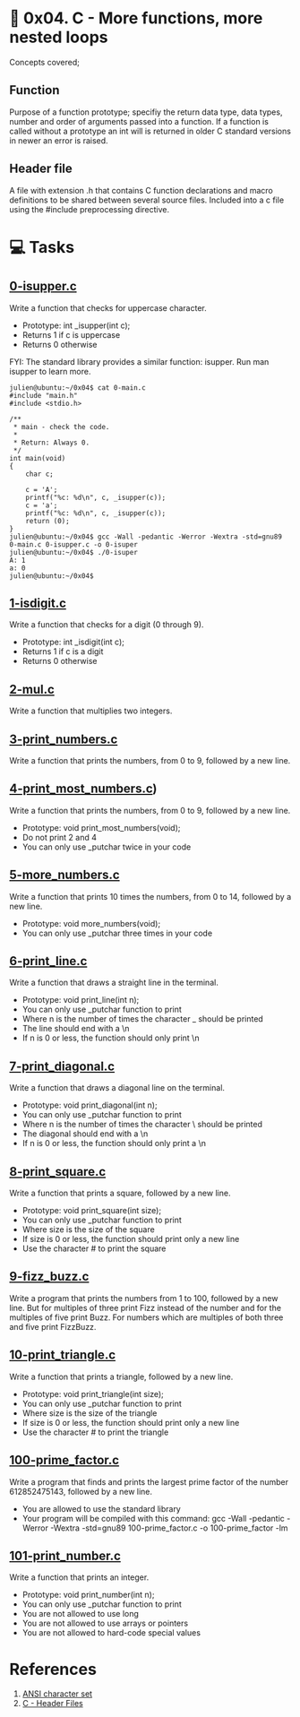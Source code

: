 #  :book:  0x04. C - More functions, more nested loops
Concepts covered;

## Function
Purpose of a function prototype; specifiy the return data type, data types, number and order of arguments passed into a function. If a function is called without a prototype an int will is returned in older C standard versions in newer an error is raised.

## Header file
A file with extension .h that contains C function declarations and macro definitions to be shared between several source files. Included into a c file using the #include preprocessing directive.

# :computer: Tasks
##  [0-isupper.c](0-isupper.c)
Write a function that checks for uppercase character.
 - Prototype: int _isupper(int c);
 - Returns 1 if c is uppercase
 - Returns 0 otherwise

FYI: The standard library provides a similar function: isupper. Run man isupper to learn more.

```
julien@ubuntu:~/0x04$ cat 0-main.c
#include "main.h"
#include <stdio.h>

/**
 * main - check the code.
 *
 * Return: Always 0.
 */
int main(void)
{
    char c;

    c = 'A';
    printf("%c: %d\n", c, _isupper(c));
    c = 'a';
    printf("%c: %d\n", c, _isupper(c));
    return (0);
}
julien@ubuntu:~/0x04$ gcc -Wall -pedantic -Werror -Wextra -std=gnu89 0-main.c 0-isupper.c -o 0-isuper
julien@ubuntu:~/0x04$ ./0-isuper 
A: 1
a: 0
julien@ubuntu:~/0x04$ 
```
> 
## [1-isdigit.c](1-isdigit.c)
Write a function that checks for a digit (0 through 9).
- Prototype: int _isdigit(int c);
- Returns 1 if c is a digit
- Returns 0 otherwise

## [2-mul.c](2-mul.c)
Write a function that multiplies two integers.

## [3-print_numbers.c](3-print_numbers.c)
Write a function that prints the numbers, from 0 to 9, followed by a new line.

## [4-print_most_numbers.c](4-print_most_numbers.c))
Write a function that prints the numbers, from 0 to 9, followed by a new line.
- Prototype: void print_most_numbers(void);
- Do not print 2 and 4
- You can only use _putchar twice in your code

## [5-more_numbers.c](5-more_numbers.c])
Write a function that prints 10 times the numbers, from 0 to 14, followed by a new line.
- Prototype: void more_numbers(void);
- You can only use _putchar three times in your code

## [6-print_line.c](6-print_line.c)
Write a function that draws a straight line in the terminal.
- Prototype: void print_line(int n);
- You can only use _putchar function to print
- Where n is the number of times the character _ should be printed
- The line should end with a \n
- If n is 0 or less, the function should only print \n

## [7-print_diagonal.c](7-print_diagonal.c)
Write a function that draws a diagonal line on the terminal.
- Prototype: void print_diagonal(int n);
- You can only use _putchar function to print
- Where n is the number of times the character \ should be printed
- The diagonal should end with a \n
- If n is 0 or less, the function should only print a \n

## [8-print_square.c](8-print_square.c)
Write a function that prints a square, followed by a new line.
- Prototype: void print_square(int size);
- You can only use _putchar function to print
- Where size is the size of the square
- If size is 0 or less, the function should print only a new line
- Use the character # to print the square

## [9-fizz_buzz.c](9-fizz_buzz.c)
Write a program that prints the numbers from 1 to 100, followed by a new line. But for multiples of three print Fizz instead of the number and for the multiples of five print Buzz. For numbers which are multiples of both three and five print FizzBuzz.

## [10-print_triangle.c](10-print_triangle.c)
Write a function that prints a triangle, followed by a new line.
- Prototype: void print_triangle(int size);
- You can only use _putchar function to print
- Where size is the size of the triangle
- If size is 0 or less, the function should print only a new line
- Use the character # to print the triangle

## [100-prime_factor.c](100-prime_factor.c)
Write a program that finds and prints the largest prime factor of the number 612852475143, followed by a new line.
- You are allowed to use the standard library
- Your program will be compiled with this command: gcc -Wall -pedantic -Werror -Wextra -std=gnu89 100-prime_factor.c -o 100-prime_factor -lm

## [101-print_number.c](101-print_number.c])
Write a function that prints an integer.
- Prototype: void print_number(int n);
- You can only use _putchar function to print
- You are not allowed to use long
- You are not allowed to use arrays or pointers
- You are not allowed to hard-code special values

# References
1. [ANSI character set](http://www.alanwood.net/demos/ansi.html])
2. [C - Header Files](https://www.tutorialspoint.com/cprogramming/c_header_files.htm])